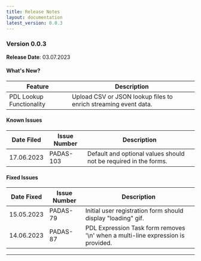```yaml
---
title: Release Notes
layout: documentation
latest_version: 0.0.3
---
```


### Version 0.0.3

**Release Date**: 03.07.2023

#### What's New?

| Feature                       | Description |
| ----------------------        | ----------------------       
| PDL Lookup Functionality      | Upload CSV or JSON lookup files to enrich streaming event data.


#### Known Issues

| Date Filed    | Issue Number      | Description |
| ------------- | ----------------  | ----------------------    
| 17.06.2023    | PADAS-103	        | Default and optional values should not be required in the forms.   


#### Fixed Issues

| Date Fixed    | Issue Number      | Description |
| ------------- | ----------------  | ----------------------       
| 15.05.2023    | PADAS-79          | Initial user registration form should display "loading" gif.
| 14.06.2023    | PADAS-87          | PDL Expression Task form removes '\n' when a multi-line expression is provided.

---
